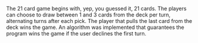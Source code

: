 The 21 card game begins with, yep, you guessed it, 21 cards. The players can choose to draw between 1 and 3 cards from the deck per turn, alternating turns after each pick. The player that pulls the last card from the deck wins the game. An algorithm was implemented that guarantees the program wins the game if the user declines the first turn.

